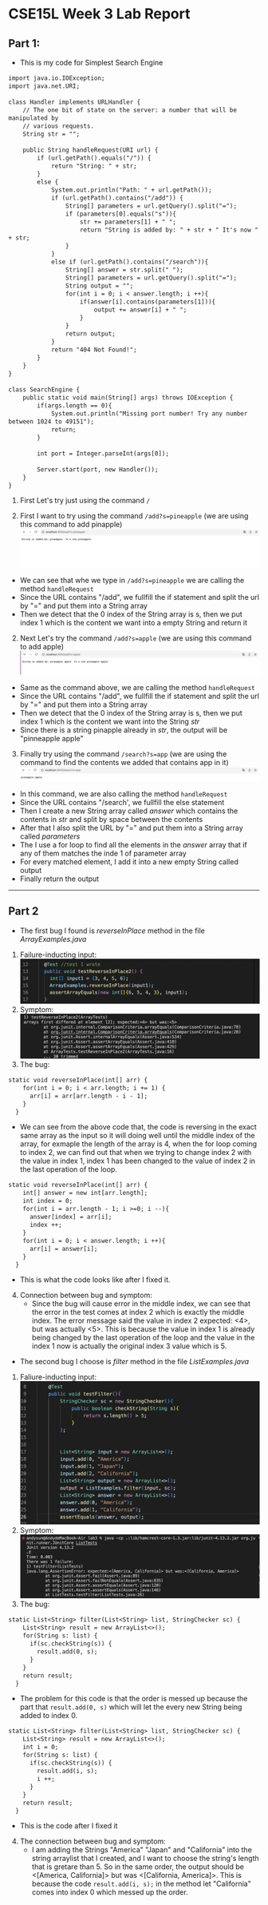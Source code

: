 # CSE15L Week 3 Lab Report
## Part 1:
* This is my code for Simplest Search Engine
```
import java.io.IOException;
import java.net.URI;

class Handler implements URLHandler {
    // The one bit of state on the server: a number that will be manipulated by
    // various requests.
    String str = "";

    public String handleRequest(URI url) {
        if (url.getPath().equals("/")) {
            return "String: " + str;
        } 
        else {
            System.out.println("Path: " + url.getPath());
            if (url.getPath().contains("/add")) {
                String[] parameters = url.getQuery().split("=");
                if (parameters[0].equals("s")){
                    str += parameters[1] + " ";
                    return "String is added by: " + str + " It's now " + str;
                }
            }
            else if (url.getPath().contains("/search")){
                String[] answer = str.split(" ");
                String[] parameters = url.getQuery().split("=");
                String output = "";
                for(int i = 0; i < answer.length; i ++){
                    if(answer[i].contains(parameters[1])){
                        output += answer[i] + " ";
                    }
                }
                return output;
            }
            return "404 Not Found!";
        }
    }
}

class SearchEngine {
    public static void main(String[] args) throws IOException {
        if(args.length == 0){
            System.out.println("Missing port number! Try any number between 1024 to 49151");
            return;
        }

        int port = Integer.parseInt(args[0]);

        Server.start(port, new Handler());
    }
}
```
1. First Let's try just using the command `/`

3. First I want to try using the command `/add?s=pineapple` (we are using this command to add pinapple)
![Image](screenshot12.png)
* We can see that whe we type in `/add?s=pineapple` we are calling the method `handleRequest`
* Since the URL contains "/add", we fullfill the if statement and split the url by "=" and put them into a String array
* Then we detect that the 0 index of the String array is s, then we put index 1 which is the content we want into a empty String and return it

2. Next Let's try the command `/add?s=apple` (we are using this command to add apple)
![Image](screenshot13.png)
* Same as the command above, we are calling the method `handleRequest`
* Since the URL contains "/add", we fullfill the if statement and split the url by "=" and put them into a String array
* Then we detect that the 0 index of the String array is s, then we put index 1 which is the content we want into the String *str*
* Since there is a string pinapple already in *str*, the output will be "pinneapple apple"

3. Finally try using the command `/search?s=app` (we are using the command to find the contents we added that contains app in it)
![Image](screenshot14.png)
* In this command, we are also calling the method `handleRequest`
* Since the URL contains "/search', we fullfill the else statement
* Then I create a new String array called *answer* which contains the contents in *str* and split by space between the contents
* After that I also split the URL by "=" and put them into a String array called *parameters*
* The I use a for loop to find all the elements in the *answer* array that if any of them matches the inde 1 of parameter array
* For every matched element, I add it into a new empty String called output
* Finally return the output

---

## Part 2
* The first bug I found is *reverseInPlace* method in the file *ArrayExamples.java*
1. Failure-inducting input:
![Image](screenshot15.png)
2. Symptom:
![Image](screenshot16.png)
3. The bug:
```
static void reverseInPlace(int[] arr) {
    for(int i = 0; i < arr.length; i += 1) {
      arr[i] = arr[arr.length - i - 1];
    }
  }
```
* We can see from the above code that, the code is reversing in the exact same array as the input so it will doing well until the middle index of the array, for exmaple the length of the array is 4, when the for loop coming to index 2, we can find out that when we trying to change index 2 with the value in index 1, index 1 has been changed to the value of index 2 in the last operation of the loop. 
```
static void reverseInPlace(int[] arr) {
    int[] answer = new int[arr.length];
    int index = 0;
    for(int i = arr.length - 1; i >=0; i --){
      answer[index] = arr[i];
      index ++;
    }
    for(int i = 0; i < answer.length; i ++){
      arr[i] = answer[i];
    }
  }
``` 
* This is what the code looks like after I fixed it.

4. Connection between bug and symptom:
    * Since the bug will cause error in the middle index, we can see that the error in the test comes at index 2 which is exactly the middle index. The error message said the value in index 2 expected: <4>, but was actually <5>. This is because the value in index 1 is already being changed by the last operation of the loop and the value in the index 1 now is actually the original index 3 value which is 5.

* The second bug I choose is *filter* method in the file *ListExamples.java*
1. Faliure-inducting input:
![Image](screenshot17.png)
2. Symptom: 
![Image](screenshot18.png)
3. The bug:
```
static List<String> filter(List<String> list, StringChecker sc) {
    List<String> result = new ArrayList<>();
    for(String s: list) {
      if(sc.checkString(s)) {
        result.add(0, s);
      }
    }
    return result;
  }
```
* The problem for this code is that the order is messed up because the part that `result.add(0, s)` which will let the every new String being added to index 0.
```
static List<String> filter(List<String> list, StringChecker sc) {
    List<String> result = new ArrayList<>();
    int i = 0;
    for(String s: list) {
      if(sc.checkString(s)) {
        result.add(i, s);
        i ++;
      }
    }
    return result;
  }
```
* This is the code after I fixed it

4. The connection between bug and symptom:
    * I am adding the Strings "America" "Japan" and "California" into the string arraylist that I created, and I want to choose the string's length that is gretare than 5. So in the same order, the output should be <[America, California]> but was <[California, America]>. This is because the code `result.add(i, s);` in the method let "California" comes into index 0 which messed up the order.




